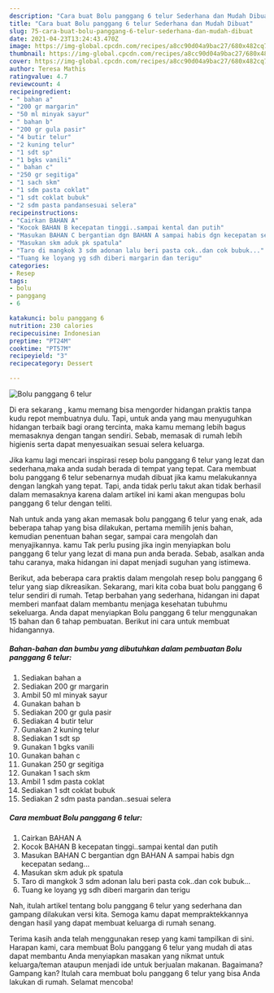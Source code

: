 ```yaml
---
description: "Cara buat Bolu panggang 6 telur Sederhana dan Mudah Dibuat"
title: "Cara buat Bolu panggang 6 telur Sederhana dan Mudah Dibuat"
slug: 75-cara-buat-bolu-panggang-6-telur-sederhana-dan-mudah-dibuat
date: 2021-04-23T13:24:43.470Z
image: https://img-global.cpcdn.com/recipes/a8cc90d04a9bac27/680x482cq70/bolu-panggang-6-telur-foto-resep-utama.jpg
thumbnail: https://img-global.cpcdn.com/recipes/a8cc90d04a9bac27/680x482cq70/bolu-panggang-6-telur-foto-resep-utama.jpg
cover: https://img-global.cpcdn.com/recipes/a8cc90d04a9bac27/680x482cq70/bolu-panggang-6-telur-foto-resep-utama.jpg
author: Teresa Mathis
ratingvalue: 4.7
reviewcount: 4
recipeingredient:
- " bahan a"
- "200 gr margarin"
- "50 ml minyak sayur"
- " bahan b"
- "200 gr gula pasir"
- "4 butir telur"
- "2 kuning telur"
- "1 sdt sp"
- "1 bgks vanili"
- " bahan c"
- "250 gr segitiga"
- "1 sach skm"
- "1 sdm pasta coklat"
- "1 sdt coklat bubuk"
- "2 sdm pasta pandansesuai selera"
recipeinstructions:
- "Cairkan BAHAN A"
- "Kocok BAHAN B kecepatan tinggi..sampai kental dan putih"
- "Masukan BAHAN C bergantian dgn BAHAN A sampai habis dgn kecepatan sedang..."
- "Masukan skm aduk pk spatula"
- "Taro di mangkok 3 sdm adonan lalu beri pasta cok..dan cok bubuk..."
- "Tuang ke loyang yg sdh diberi margarin dan terigu"
categories:
- Resep
tags:
- bolu
- panggang
- 6

katakunci: bolu panggang 6 
nutrition: 230 calories
recipecuisine: Indonesian
preptime: "PT24M"
cooktime: "PT57M"
recipeyield: "3"
recipecategory: Dessert

---
```



![Bolu panggang 6 telur](https://img-global.cpcdn.com/recipes/a8cc90d04a9bac27/680x482cq70/bolu-panggang-6-telur-foto-resep-utama.jpg)

Di era  sekarang , kamu memang bisa mengorder hidangan praktis tanpa kudu repot membuatnya dulu. Tapi, untuk anda yang mau menyuguhkan hidangan terbaik bagi orang tercinta, maka kamu memang lebih bagus memasaknya dengan tangan sendiri. Sebab, memasak di rumah lebih higienis serta dapat menyesuaikan sesuai selera keluarga.

Jika kamu lagi mencari inspirasi resep bolu panggang 6 telur yang lezat dan sederhana,maka anda sudah berada di tempat yang tepat. Cara membuat bolu panggang 6 telur  sebenarnya mudah dibuat jika kamu melakukannya dengan langkah yang tepat. Tapi, anda tidak perlu takut akan tidak berhasil dalam memasaknya 
karena dalam artikel ini kami akan mengupas bolu panggang 6 telur dengan teliti.  



Nah untuk anda yang akan memasak bolu panggang 6 telur yang enak, ada beberapa tahap yang bisa dilakukan, pertama memilih jenis bahan, kemudian penentuan bahan segar, sampai cara mengolah dan menyajikannya. kamu Tak perlu pusing jika ingin menyiapkan bolu panggang 6 telur yang lezat di mana pun anda berada. Sebab, asalkan anda  tahu caranya, maka hidangan ini dapat menjadi suguhan yang istimewa.

Berikut, ada beberapa cara praktis  dalam mengolah resep bolu panggang 6 telur yang siap dikreasikan. Sekarang, mari kita coba buat bolu panggang 6 telur sendiri di rumah. Tetap berbahan yang sederhana, hidangan ini dapat memberi manfaat dalam membantu menjaga kesehatan tubuhmu sekeluarga. Anda dapat menyiapkan Bolu panggang 6 telur menggunakan 15 bahan dan 6 tahap pembuatan. Berikut ini cara untuk membuat hidangannya.

<!--inarticleads1-->

##### Bahan-bahan dan bumbu yang dibutuhkan dalam pembuatan Bolu panggang 6 telur:

1. Sediakan  bahan a
1. Sediakan 200 gr margarin
1. Ambil 50 ml minyak sayur
1. Gunakan  bahan b
1. Sediakan 200 gr gula pasir
1. Sediakan 4 butir telur
1. Gunakan 2 kuning telur
1. Sediakan 1 sdt sp
1. Gunakan 1 bgks vanili
1. Gunakan  bahan c
1. Gunakan 250 gr segitiga
1. Gunakan 1 sach skm
1. Ambil 1 sdm pasta coklat
1. Sediakan 1 sdt coklat bubuk
1. Sediakan 2 sdm pasta pandan..sesuai selera




<!--inarticleads2-->

##### Cara membuat Bolu panggang 6 telur:

1. Cairkan BAHAN A
1. Kocok BAHAN B kecepatan tinggi..sampai kental dan putih
1. Masukan BAHAN C bergantian dgn BAHAN A sampai habis dgn kecepatan sedang...
1. Masukan skm aduk pk spatula
1. Taro di mangkok 3 sdm adonan lalu beri pasta cok..dan cok bubuk...
1. Tuang ke loyang yg sdh diberi margarin dan terigu




Nah, itulah artikel tentang  bolu panggang 6 telur  yang sederhana dan gampang dilakukan versi kita. Semoga kamu dapat mempraktekkannya dengan hasil yang dapat membuat keluarga di rumah senang. 

Terima kasih anda telah menggunakan resep yang kami tampilkan di sini. Harapan kami, cara membuat  Bolu panggang 6 telur yang mudah di atas dapat membantu Anda menyiapkan masakan yang nikmat untuk keluarga/teman ataupun menjadi ide untuk berjualan makanan. Bagaimana? Gampang kan? Itulah cara membuat bolu panggang 6 telur yang bisa Anda lakukan di rumah. Selamat mencoba!

